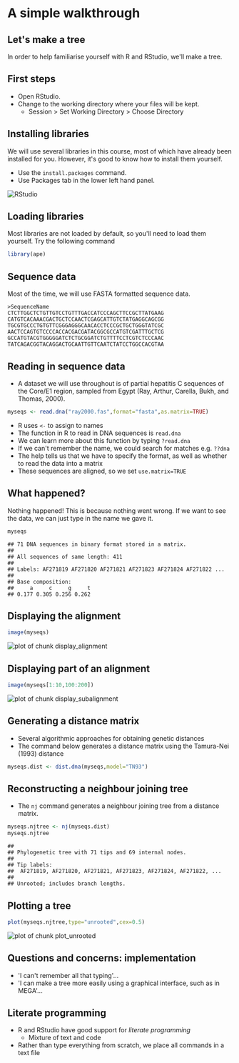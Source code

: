 # A simple walkthrough





## Let's make a tree

In order to help familiarise yourself with R and RStudio, we'll make a tree.

## First steps

- Open RStudio.
- Change to the working directory where your files will be kept.
    - Session > Set Working Directory > Choose Directory

## Installing libraries

We will use several libraries in this course, most of which have already been installed for you. However, it's good to know how to install them yourself.

- Use the ```install.packages``` command.
- Use Packages tab in the lower left hand panel.

![RStudio](img/rstudio.png)

## Loading libraries

Most libraries are not loaded by default, so you'll need to load them yourself. Try the following command


```r
library(ape)
```

## Sequence data

Most of the time, we will use FASTA formatted sequence data.

```
>SequenceName
CTCTTGGCTCTGTTGTCCTGTTTGACCATCCCAGCTTCCGCTTATGAAG
CATGTCACAAACGACTGCTCCAACTCGAGCATTGTCTATGAGGCAGCGG
TGCGTGCCCTGTGTTCGGGAGGGCAACACCTCCCGCTGCTGGGTATCGC
AACTCCAGTGTCCCCACCACGACGATACGGCGCCATGTCGATTTGCTCG
GCCATGTACGTGGGGGATCTCTGCGGATCTGTTTTCCTCGTCTCCCAAC
TATCAGACGGTACAGGACTGCAATTGTTCAATCTATCCTGGCCACGTAA
```

## Reading in sequence data

- A dataset we will use throughout is of partial hepatitis C sequences of the Core/E1 region, sampled from Egypt (Ray, Arthur, Carella, Bukh, and Thomas, 2000).


```r
myseqs <- read.dna("ray2000.fas",format="fasta",as.matrix=TRUE)
```

- R uses ```<-``` to assign to names
- The function in R to read in DNA sequences is ```read.dna```
- We can learn more about this function by typing ```?read.dna```
- If we can't remember the name, we could search for matches e.g. ```??dna```
- The help tells us that we have to specify the format, as well as whether to read the data into a matrix
- These sequences are aligned, so we set ```use.matrix=TRUE```

## What happened?

Nothing happened! This is because nothing went wrong. If we want to see the data, we can just type in the name we gave it.


```r
myseqs
```

```
## 71 DNA sequences in binary format stored in a matrix.
## 
## All sequences of same length: 411 
## 
## Labels: AF271819 AF271820 AF271821 AF271823 AF271824 AF271822 ...
## 
## Base composition:
##     a     c     g     t 
## 0.177 0.305 0.256 0.262
```

## Displaying the alignment


```r
image(myseqs)
```

![plot of chunk display_alignment](figure/display_alignment-1.png) 

## Displaying part of an alignment


```r
image(myseqs[1:10,100:200])
```

![plot of chunk display_subalignment](figure/display_subalignment-1.png) 

## Generating a distance matrix

- Several algorithmic approaches for obtaining genetic distances
- The command below generates a distance matrix using the Tamura-Nei (1993) distance


```r
myseqs.dist <- dist.dna(myseqs,model="TN93")
```

## Reconstructing a neighbour joining tree

- The ```nj``` command generates a neighbour joining tree from a distance matrix.


```r
myseqs.njtree <- nj(myseqs.dist)
myseqs.njtree
```

```
## 
## Phylogenetic tree with 71 tips and 69 internal nodes.
## 
## Tip labels:
## 	AF271819, AF271820, AF271821, AF271823, AF271824, AF271822, ...
## 
## Unrooted; includes branch lengths.
```

## Plotting a tree


```r
plot(myseqs.njtree,type="unrooted",cex=0.5)
```

![plot of chunk plot_unrooted](figure/plot_unrooted-1.png) 

## Questions and concerns: implementation

- 'I can't remember all that typing'...
- 'I can make a tree more easily using a graphical interface, such as in MEGA'...

## Literate programming

- R and RStudio have good support for *literate programming*
    - Mixture of text and code
- Rather than type everything from scratch, we place all commands in a text file
